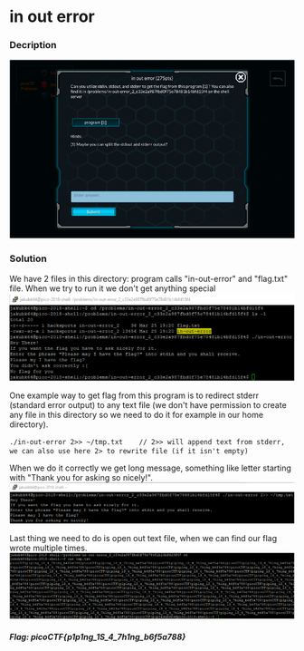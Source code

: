 # in out error

### Decription
![alt text](https://github.com/JakubK64/CTF-writeups/blob/master/picoCTF/in_out_error/task.png)

### Solution

We have 2 files in this directory: program calls "in-out-error" and "flag.txt" file.
When we try to run it we don't get anything special
![alt text](https://github.com/JakubK64/CTF-writeups/blob/master/picoCTF/in_out_error/solution1.png)

One example way to get flag from this program is to redirect stderr (standard error output) to any text file (we don't have permission to
create any file in this directory so we need to do it for example in our home directory).
```unix
./in-out-error 2>> ~/tmp.txt    // 2>> will append text from stderr, we can also use here 2> to rewrite file (if it isn't empty)
```

When we do it correctly we get long message, 
something like letter starting with "Thank you for asking so nicely!".
![alt text](https://github.com/JakubK64/CTF-writeups/blob/master/picoCTF/in_out_error/solution2.png)

Last thing we need to do is open out text file, when we can find our flag wrote multiple times.
![alt text](https://github.com/JakubK64/CTF-writeups/blob/master/picoCTF/in_out_error/solution3.png)

#### *Flag: picoCTF{p1p1ng_1S_4_7h1ng_b6f5a788}*

